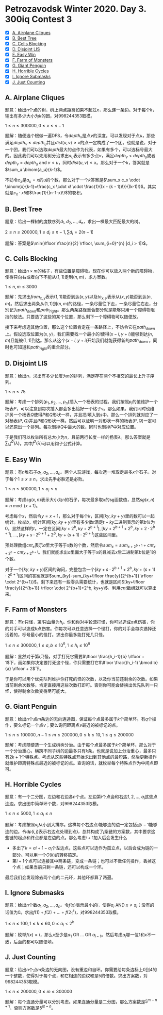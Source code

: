 # Petrozavodsk Winter 2020. Day 3. 300iq Contest 3

+ [x] [A. Airplane Cliques](https://codeforces.com/gym/102538/problem/A)
+ [x] [B. Best Tree](https://codeforces.com/gym/102538/problem/B)
+ [x] [C. Cells Blocking](https://codeforces.com/gym/102538/problem/C)
+ [x] [D. Disjoint LIS](https://codeforces.com/gym/102538/problem/D)
+ [x] [E. Easy Win](https://codeforces.com/gym/102538/problem/E)
+ [x] [F. Farm of Monsters](https://codeforces.com/gym/102538/problem/F)
+ [x] [G. Giant Penguin](https://codeforces.com/gym/102538/problem/G)
+ [x] [H. Horrible Cycles](https://codeforces.com/gym/102538/problem/H)
+ [x] [I. Ignore Submasks](https://codeforces.com/gym/102538/problem/I)
+ [x] [J. Just Counting](https://codeforces.com/gym/102538/problem/J)

## A. Airplane Cliques

题意：给出$n$个点的树，树上两点距离如果不超过$x$，那么连一条边。对于每个$k$，输出有多少大小为$k$的团，对$998244353$取模。

$1 \le n \le 300000, 0 \le x \le n - 1$

题解：随便选个根做一遍DFS，令$depth_v$是点$v$的深度。可以发现对于点$u$，那些满足$depth_v \le depth_u$并且$dist(u,v) \ge x$的点一定构成了一个团。也就是说，对于一个团，我们可以选取$depth$最大的点作为代表，如果有多个，可以选标号最大的。因此我们可以先用树分治求出$a_u$表示有多少点$v$，满足$depth_v < depth_u$或者$depth_v = depth_u \text{ and } v < u$，同时$dist(u,v) \le x$。那么对于一个$k$，答案就是$\sum_u \binom{a_u}{k-1}$。

不妨令$c_x$是$a_u=x$的$u$的个数，那么对于一个$k$答案是$\sum_x c_x \cdot \binom{x}{k-1}=\frac{c_x \cdot x! \cdot \frac{1}{(x - (k - 1))!}}{(k-1)!}$。其实就是$c_x \cdot x!$和$\frac{1}{(n-1-x)!}$的卷积。

## B. Best Tree

题意：给出一棵树的度数序列$d_1,d_2,\dots,d_n$，求出一棵最大匹配最大的树。

$2 \le n \le 200000, 1 \le d_i \le n - 1, \sum d_i = 2(n-1)$

题解：答案是$\min(\lfloor \frac{n}{2} \rfloor, \sum_{i=0}^{n} [d_i > 1])$。

## C. Cells Blocking

题意：给出$n \times m$的格子，有些位置是障碍物。现在你可以放入两个新的障碍物，使得只向右或者向下不能从$(1,1)$走到$(n,m)$，求方案数。

$1 \le n, m \le 3000$

题解：先求出$from_{x,y}$表示$(1,1)$能否到达$(x,y)$以及$to_{x,y}$表示从$(x,y)$能否到达$(n,m)$。然后求出两条从$(1,1)$到$(n,m)$的路径，一条尽量往下走，一条尽量往右走，分别记为$path_{down}$和$path_{right}$。那么两条路径重合部分就是能够只用一个障碍物阻挡的放法。只要选了这些的某个位置，那么剩下一个障碍物可以随便放。

接下来考虑选其他位置，那么这个位置肯定在一条路径上，不妨令它在$path_{down}$上。假设选取位置为$(x,y)$，我们需要找一个最小的$i$使得$(x-i,y+i)$能够到达$(n,m)$且能被$(1,1)$到达。那么从这个$(x-i,y+i)$开始我们就能获得新的$path^\prime_{down}$。同时也可知道和$path_{right}$的重合部分。

## D. Disjoint LIS

题意：给出$n$，求出有多少长度为$n$的排列，满足存在两个不相交的最长上升子序列。

$1 \le n \le 75$

题解：考虑一个排列$(p_1,p_2,\dots,p_n)$插入一个杨表的过程。我们按照$p_i$的值维护一个杨表$P$，可以注意到每次插入都会多出恰好一个格子$s$。那么如果，我们同时也维护另一个杨表$Q$使得$P$和$Q$形状一样，并且把$i$填入到$s$中。那么一个排列就对应了一对杨表$(P,Q)$并且$P$和$Q$形状一样。然后可以证明一对形状一样的杨表$(P,Q)$一定可以还原出一个排列。每次删掉$Q$中最大的数，同时也删掉$P$中对应位置。

于是我们可以枚举所有总大小为$n$，且前两行长度一样的杨表$\lambda$。那么答案就是$\sum_{\lambda} f^2(\lambda)$，其中$f^2(\lambda)$可以用钩子公式计算。

## E. Easy Win

题意：有$n$堆石子$a_1,a_2,\dots,a_n$。两个人玩游戏，每次选一堆取走最多$x$个石子。对于每个$1 \le x \le n$，求出先手必胜还是必败。

$1 \le n \le 500000, 1 \le a_i \le n$

题解：考虑$sg(x, n)$表示大小为$n$的石子，每次最多取$x$的sg函数值，显然$sg(x,n)=n \bmod (x + 1)$。

考虑每个$x$，然后令$y=x+1$，那么对于每个$k$，区间$[ky, ky+y)$里的数可以一起统计。枚举$b$，统计区间$[ky, ky+y)$里有多少数$t$满足$t-ky$二进制表示的第$b$位为$0$。显然这样的$t$，一定在区间$[ky+2^b,ky+2^{b+1}), [ky+2^{b+1}+2^b, ky+2 \cdot 2^{b+1}),\dots,[ky+s \cdot 2^{b+1}+2^b,ky+(s+1) \cdot 2^{b+1})$这些区间里。

预处理数组$cnt_x$表示$a$里大于等于$x$数的个数，然后令$sum_x=sum_{x+2^{b+1}}+cnt_{x+2^b}-cnt_{x+2^{b+1}}$。我们就能求出$a$里面大于等于$x$的且减去$x$后二进制第$b$位是$1$的个数。

对于一个$[ky,ky+y)$区间的询问，完整包含一个$[ky+s \cdot 2^{b+1}+2^b,ky+(s+1) \cdot 2^{b+1})$区间的答案就是$sum_{ky}-sum_{ky+\lfloor \frac{y}{2^{b+1}} \rfloor \cdot 2^{b+1}}$。剩下来还有一些零头需要统计，也就是区间$[ky+\lfloor \frac{y}{2^{b+1}} \rfloor \cdot 2^{b+1}+2^b, ky+y)$，利用$cnt$数组就可以算出来。

## F. Farm of Monsters

题意：有$n$只怪，第$i$只血量为$h_i$。你和你对手轮流打怪，你可以造成$a$点伤害，你的对手可以造成$b$点伤害。你每次可以任意选择一个怪打，你的对手会每次选择还活着的，标号最小的怪打。求出你最多能打死几只怪。

$1 \le n \le 300000, 1 \le a, b \le 10^9, 1 \le h_i \le 10^9$

题解：显然对于第$i$只怪，对手打死它需要$\lfloor \frac{h_i-1}{b} \rlfoor + 1$下，而如果你决定要打死这个怪，你只需要打它$\lfloor \frac{(h_i-1) \bmod b}{a} \rlfoor + 2$下。

于是你可以用个优先队列维护你打死的怪的次数，以及你当前还剩余的次数。如果当前剩余次数够，肯定直接用这些次数打即可。否则你可能会替换出优先队列一只怪，使得剩余次数变得尽可能大。

## G. Giant Penguin

题意：给出$n$个点$m$条边的无向连通图，保证每个点最多属于$k$个简单环。有$q$个操作，要么标记一个点$v$；要么询问距离点$v$最近的被标记的点。

$1 \le n \le 100000, n - 1 \le m \le 200000, 0 \le k \le 10, 1 \le q \le 200000$

题解：考虑随便选一个生成树树分治。由于每个点最多属于$k$个简单环，那么对于一个分治重心，横跨不同子树的边最多只有$k$条。也就是说加上分治重心，最多只有$2k+1$个特殊点。考虑从这些特殊点开始求出到其他点的最短路，然后更新操作就维护距离特殊点最近的被标记的点。查询的话，就枚举每个特殊点作为中间点即可。

## H. Horrible Cycles

题意：有一个二分图，左边和右边各$n$个点。左边第$i$个点会和右边$1,2,\dots,a_i$这些点连边。求出图中简单环个数，对$998244353$取模。

$1 \le n \le 5000, 1 \le a_i \le n$

题解：考虑按照$a_i$从小到大排序。这样每个右边点$i$能够连的边一定包括点$i-1$能够连的边。令$dp(i,j)$表示右边点处理到点$i$，总共构成了$j$条链的方案数，其中要求这些链的起点和终点都是左边的点。那么考虑$i+1$加入后会发生什么

+ 多出了$k=a{i+1}-a_{i}$个左边点，这些点可以选作为孤立点，以后会成为链的一部分。可以用一个$O(k)$的转移搞定。
+ 第$i+1$个点可以连接其中两条链，变成一条链；也可以不做任何操作，丢掉这个点；如果当前只剩一条链，还可以构成一个环。

最后我们会发现除去两个点的二元环，其他环都算了两遍。

## I. Ignore Submasks

题意：给出$n$个数$a_1,a_2,\dots,a_n$。令$f(x)$表示最小的$i$，使得$a_i \text{ AND } x \ne a_i$；没有的话值为$0$。求出$f(1)+f(2)+\dots+f(2^k_1)$，对$998244353$取模。

$1 \le n \le 100, 1 \le k \le 60, 0 \le a_i < 2^k$

题解：枚举$f(x)=i$，那么$x$至少是$a_1 \text{ OR } \dots \text{ OR } a_{i-1}$。然后考虑$a_i$哪一位$1$和$x$不一致，后面的都可以随便填。

## J. Just Counting

题意：给出$n$个点$m$条边的无向图，没有重边和自环。你需要给每条边标上$0$到$4$的一个整数，使得对于每个点，和它相连的边权和是$5$的倍数。求出方案数，对$998244353$取模。

$1 \le n \le 200000, 0 \le m \le 300000$

题解：每个连通分量可以分别考虑。如果连通分量是二分图，那么方案数是$5^{m-n+1}$，否则方案数是$5^{m-n}$。
